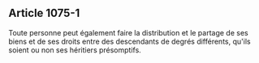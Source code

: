 Article 1075-1
----
Toute personne peut également faire la distribution et le partage de ses biens
et de ses droits entre des descendants de degrés différents, qu'ils soient ou
non ses héritiers présomptifs.
